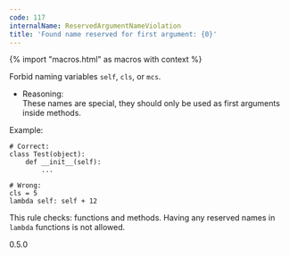 ```yaml
---
code: 117
internalName: ReservedArgumentNameViolation
title: 'Found name reserved for first argument: {0}'
---
```


{% import "macros.html" as macros with context %}

Forbid naming variables `self`, `cls`, or `mcs`.

  - Reasoning:  
    These names are special, they should only be used as first arguments
    inside methods.

Example:

    # Correct:
    class Test(object):
        def __init__(self):
            ...
    
    # Wrong:
    cls = 5
    lambda self: self + 12

This rule checks: functions and methods. Having any reserved names in
`lambda` functions is not allowed.

<div class="versionadded">

0.5.0

</div>